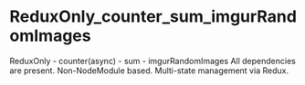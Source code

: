 # ReduxOnly_counter_sum_imgurRandomImages
ReduxOnly - counter(async) - sum - imgurRandomImages
All dependencies are present.
Non-NodeModule based.
Multi-state management via Redux.
